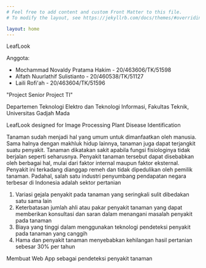 ```yaml
---
# Feel free to add content and custom Front Matter to this file.
# To modify the layout, see https://jekyllrb.com/docs/themes/#overriding-theme-defaults

layout: home
---
```


LeafLook

Anggota:
 - Mochammad Novaldy Pratama Hakim - 20/463606/TK/51598
 - Alfath Nuurlathif Sulistianto - 20/460538/TK/51127
 - Laili Rofi'ah - 20/463604/TK/51596

"Project Senior Project TI"

Departemen Teknologi Elektro dan Teknologi Informasi, Fakultas Teknik,
Universitas Gadjah Mada

LeafLook designed for Image Processing Plant Disease Identification

Tanaman sudah menjadi hal yang umum untuk dimanfaatkan oleh manusia. Sama halnya
dengan makhluk hidup lainnya, tanaman juga dapat terjangkit suatu penyakit. Tanaman
dikatakan sakit apabila fungsi fisiologinya tidak berjalan seperti seharusnya. Penyakit
tanaman tersebut dapat disebabkan oleh berbagai hal, mulai dari faktor internal maupun
faktor eksternal. Penyakit ini terkadang dianggap remeh dan tidak dipedulikan oleh
pemilik tanaman. Padahal, salah satu industri penyumbang pendapatan negara terbesar
di Indonesia adalah sektor pertanian

1. Variasi gejala penyakit pada tanaman yang seringkali sulit dibedakan satu sama lain
2. Keterbatasan jumlah ahli atau pakar penyakit tanaman yang dapat memberikan
konsultasi dan saran dalam menangani masalah penyakit pada tanaman
3. Biaya yang tinggi dalam menggunakan teknologi pendeteksi penyakit pada
tanaman yang canggih
4. Hama dan penyakit tanaman menyebabkan kehilangan hasil pertanian sebesar
30% per tahun

Membuat Web App sebagai pendeteksi penyakit tanaman
